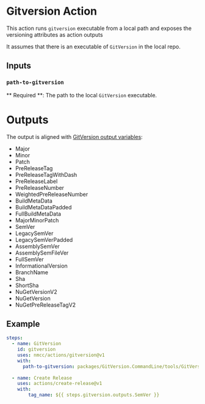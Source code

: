 # Gitversion Action

This action runs `gitversion` executable from a local path and exposes the versioning attributes as action outputs

It assumes that there is an executable of `GitVersion` in the local repo.

## Inputs

### `path-to-gitversion`

** Required **: The path to the local `GitVersion` executable.

# Outputs

The output is aligned with [GitVersion output variables](https://gitversion.readthedocs.io/en/latest/more-info/variables/):

* Major
* Minor
* Patch
* PreReleaseTag
* PreReleaseTagWithDash
* PreReleaseLabel
* PreReleaseNumber
* WeightedPreReleaseNumber
* BuildMetaData
* BuildMetaDataPadded
* FullBuildMetaData
* MajorMinorPatch
* SemVer
* LegacySemVer
* LegacySemVerPadded
* AssemblySemVer
* AssemblySemFileVer
* FullSemVer
* InformationalVersion
* BranchName
* Sha
* ShortSha
* NuGetVersionV2
* NuGetVersion
* NuGetPreReleaseTagV2

## Example

```yaml
steps:
  - name: GitVersion
    id: gitversion
    uses: nmcc/actions/gitversion@v1
    with:
      path-to-gitversion: packages/GitVersion.CommandLine/tools/GitVersion.exe
  
  - name: Create Release
    uses: actions/create-release@v1
    with:
        tag_name: ${{ steps.gitversion.outputs.SemVer }}
  
```